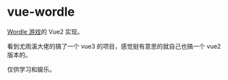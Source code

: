 # vue-wordle

[Wordle 游戏](https://www.powerlanguage.co.uk/wordle/)的 Vue2 实现。

看到尤雨溪大佬的搞了一个 vue3 的项目，感觉挺有意思的就自己也搞一个 vue2 版本的。

仅供学习和娱乐。